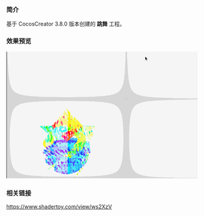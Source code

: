 ### 简介
基于 CocosCreator 3.8.0 版本创建的 **跳舞** 工程。

### 效果预览
![image](../../../gif/202212/2022120901.gif)

### 相关链接
https://www.shadertoy.com/view/ws2XzV    
